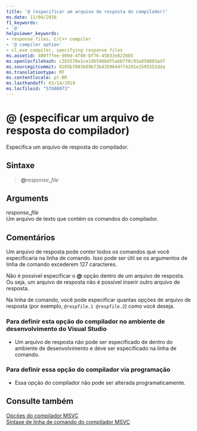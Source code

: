 ```yaml
---
title: '@ (especificar um arquivo de resposta do compilador)'
ms.date: 11/04/2016
f1_keywords:
- '@'
helpviewer_keywords:
- response files, C/C++ compiler
- '@ compiler option'
- cl.exe compiler, specifying response files
ms.assetid: 400fffee-909d-4f60-bf76-45833e822685
ms.openlocfilehash: c2b5578e1ce1db590bdf5abbff0c91e858803ad7
ms.sourcegitcommit: 8105b7003b89b73b4359644ff4281e1595352dda
ms.translationtype: MT
ms.contentlocale: pt-BR
ms.lasthandoff: 03/14/2019
ms.locfileid: "57808073"
---
```

# <a name="-specify-a-compiler-response-file"></a>@ (especificar um arquivo de resposta do compilador)

Especifica um arquivo de resposta do compilador.

## <a name="syntax"></a>Sintaxe

> **\@**<em>response_file</em>

## <a name="arguments"></a>Arguments

*response_file*<br/>
Um arquivo de texto que contém os comandos do compilador.

## <a name="remarks"></a>Comentários

Um arquivo de resposta pode conter todos os comandos que você especificaria na linha de comando. Isso pode ser útil se os argumentos de linha de comando excederem 127 caracteres.

Não é possível especificar o **\@** opção dentro de um arquivo de resposta. Ou seja, um arquivo de resposta não é possível inserir outro arquivo de resposta.

Na linha de comando, você pode especificar quantas opções de arquivo de resposta (por exemplo, `@respfile.1 @respfile.2`) como você deseja.

### <a name="to-set-this-compiler-option-in-the-visual-studio-development-environment"></a>Para definir esta opção do compilador no ambiente de desenvolvimento do Visual Studio

- Um arquivo de resposta não pode ser especificado de dentro do ambiente de desenvolvimento e deve ser especificado na linha de comando.

### <a name="to-set-this-compiler-option-programmatically"></a>Para definir essa opção do compilador via programação

- Essa opção do compilador não pode ser alterada programaticamente.

## <a name="see-also"></a>Consulte também

[Opções do compilador MSVC](compiler-options.md)<br/>
[Sintaxe de linha de comando do compilador MSVC](compiler-command-line-syntax.md)

